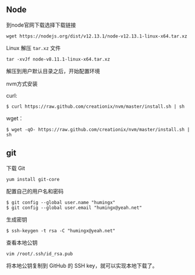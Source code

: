 ## Node
到node官网下载选择下载链接
```
wget https://nodejs.org/dist/v12.13.1/node-v12.13.1-linux-x64.tar.xz
```

Linux 解压 `tar.xz` 文件
```
tar -xvJf node-v8.11.1-linux-x64.tar.xz
```

解压到用户默认目录之后，开始配置环境

nvm方式安装

curl:
```
$ curl https://raw.github.com/creationix/nvm/master/install.sh | sh
```
wget：
```
$ wget -qO- https://raw.github.com/creationix/nvm/master/install.sh | sh
```

## git

下载 Git
```
yum install git-core
```
配置自己的用户名和密码
```
$ git config --global user.name "humingx"
$ git config --global user.email "humingx@yeah.net"

```
生成密钥
```
$ ssh-keygen -t rsa -C "humingx@yeah.net"
```

查看本地公钥

```
vim /root/.ssh/id_rsa.pub
```

将本地公钥复制到 GitHub 的 SSH key，就可以实现本地下载了。